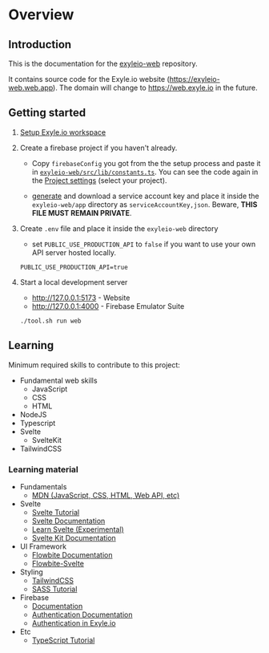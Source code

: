 # Overview

## Introduction

This is the documentation for the
[exyleio-web](https://github.com/exyleio/exyleio-web)
repository.

It contains source code for the Exyle.io website (https://exyleio-web.web.app).
The domain will change to https://web.exyle.io in the future.

## Getting started

1. [Setup Exyle.io workspace](/docs/contribution-guides/developers/setting-up)

2. Create a firebase project if you haven't already.

   - Copy `firebaseConfig` you got from the the setup process and paste it in
     [`exyleio-web/src/lib/constants.ts`](https://github.com/exyleio/exyleio-web/blob/master/src/lib/constants.ts).
     You can see the code again in the
     [Project settings](https://console.firebase.google.com/project/_/settings/general/web)
     (select your project).

   - [generate](https://console.firebase.google.com/u/0/project/_/settings/serviceaccounts/adminsdk)
     and download a service account key and place it inside the
     `exyleio-web/app` directory as `serviceAccountKey,json`.
     Beware, **THIS FILE MUST REMAIN PRIVATE**.

3. Create `.env` file and place it inside the `exyleio-web` directory

   - set `PUBLIC_USE_PRODUCTION_API` to `false` if you want to use your own API
     server hosted locally.

   ```dosini
   PUBLIC_USE_PRODUCTION_API=true
   ```

4. Start a local development server

   - http://127.0.0.1:5173 - Website
   - http://127.0.0.1:4000 - Firebase Emulator Suite

   ```
   ./tool.sh run web
   ```

## Learning

Minimum required skills to contribute to this project:

- Fundamental web skills
  - JavaScript
  - CSS
  - HTML
- NodeJS
- Typescript
- Svelte
  - SvelteKit
- TailwindCSS

### Learning material

- Fundamentals
  - [MDN (JavaScript, CSS, HTML, Web API, etc)](https://developer.mozilla.org/docs/Web)
- Svelte
  - [Svelte Tutorial](https://svelte.dev/tutorial)
  - [Svelte Documentation](https://svelte.dev/docs)
  - [Learn Svelte (Experimental)](https://learn.svelte.dev)
  - [Svelte Kit Documentation](https://kit.svelte.dev/docs)
- UI Framework
  - [Flowbite Documentation](https://flowbite.com/docs)
  - [Flowbite-Svelte](https://flowbite-svelte.com)
- Styling
  - [TailwindCSS](https://tailwindcss.com/docs)
  - [SASS Tutorial](https://sass-lang.com/guide)
- Firebase
  - [Documentation](https://firebase.google.com/docs)
  - [Authentication Documentation](https://firebase.google.com/docs/auth)
  - [Authentication in Exyle.io](/docs/game-design/authentication)
- Etc
  - [TypeScript Tutorial](https://www.typescripttutorial.net)
